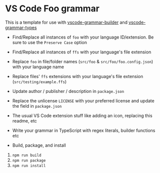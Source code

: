 # VS Code Foo grammar

This is a template for use with
[vscode-grammar-builder](https://github.com/noxabellus/vscode-grammar-builder) and [vscode-grammar-types](https://github.com/noxabellus/vscode-grammar-types)

+ Find/Replace all instances of `foo` with your language ID/extension.
Be sure to use the `Preserve Case` option

+ Find/Replace all instances of `ffs` with your language's file extension

+ Replace `foo` in file/folder names (`src/foo` & `src/foo/foo.config.json`)
with your language name

+ Replace files' `ffs` extensions with your language's
file extension (`src/testing/example.ffs`)

+ Update author / publisher / description in `package.json`

+ Replace the unlicense `LICENSE` with your preferred license and update the field in `package.json`

+ The usual VS Code extension stuff like adding an icon, replacing this readme, etc

+ Write your grammar in TypeScript with regex literals, builder functions etc

+ Build, package, and install
1. `npm run build`
2. `npm run package`
3. `npm run install`
